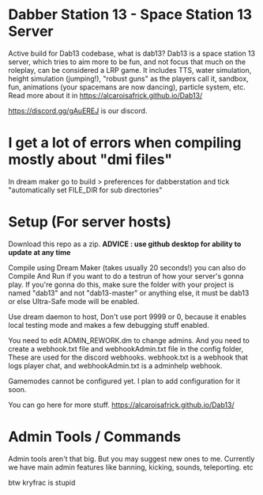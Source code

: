 # Dabber Station 13 - Space Station 13 Server
Active build for Dab13 codebase, what is dab13?
Dab13 is a space station 13 server, which tries to aim more to be fun, and not focus that much on the roleplay, can be considered a LRP game. It includes TTS, water simulation, height simulation (jumping!), "robust guns" as the players call it, sandbox, fun, animations (your spacemans are now dancing), particle system, etc. Read more about it in https://alcaroisafrick.github.io/Dab13/

https://discord.gg/gAuEREJ is our discord.

# I get a lot of errors when compiling mostly about "dmi files"
In dream maker go to build > preferences for dabberstation and tick "automatically set FILE_DIR for sub directories"

# Setup (For server hosts)
Download this repo as a zip. **ADVICE : use github desktop for ability to update at any time**

Compile using Dream Maker (takes usually 20 seconds!) you can also do Compile And Run if you want to do a testrun of how your server's gonna play. If you're gonna do this, make sure the folder with your project is named "dab13" and not "dab13-master" or anything else, it must be dab13 or else Ultra-Safe mode will be enabled.

Use dream daemon to host, Don't use port 9999 or 0, because it enables local testing mode and makes a few debugging stuff enabled.

You need to edit ADMIN_REWORK.dm to change admins. And you need to create a webhook.txt file and webhookAdmin.txt file in the config folder, These are used for the discord webhooks. webhook.txt is a webhook that logs player chat, and webhookAdmin.txt is a adminhelp webhook.

Gamemodes cannot be configured yet. I plan to add configuration for it soon.

You can go here for more stuff. https://alcaroisafrick.github.io/Dab13/

# Admin Tools / Commands
Admin tools aren't that big. But you may suggest new ones to me. Currently we have main admin features like banning, kicking, sounds, teleporting. etc




btw kryfrac is stupid
